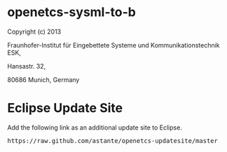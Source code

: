 openetcs-sysml-to-b
===================
Copyright (c) 2013 

Fraunhofer-Institut für Eingebettete Systeme und Kommunikationstechnik ESK, 

Hansastr. 32, 

80686 Munich, Germany

Eclipse Update Site
===================

Add the following link as an additional update site to Eclipse. 

<pre>https://raw.github.com/astante/openetcs-updatesite/master</pre>
